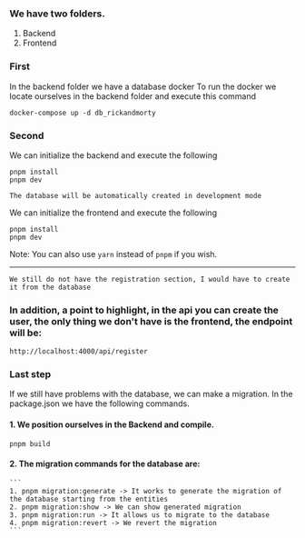 ### We have two folders.
  1. Backend
  2. Frontend

### First
In the backend folder we have a database docker To run the docker we locate ourselves in the backend folder and execute this command
```
docker-compose up -d db_rickandmorty
```

### Second
We can initialize the backend and execute the following
```
pnpm install
pnpm dev
```

``
The database will be automatically created in development mode
``

We can initialize the frontend and execute the following
```
pnpm install
pnpm dev
```

Note: You can also use ``yarn`` instead of ``pnpm`` if you wish.

----------------------------------------------------------------
``We still do not have the registration section, I would have to create it from the database``

### In addition, a point to highlight, in the api you can create the user, the only thing we don't have is the frontend, the endpoint will be: 
``http://localhost:4000/api/register``


### Last step

If we still have problems with the database, we can make a migration. In the package.json we have the following commands.

  #### 1. We position ourselves in the Backend and compile.
    pnpm build
  #### 2. The migration commands for the database are:
    ```
    1. pnpm migration:generate -> It works to generate the migration of the database starting from the entities
    2. pnpm migration:show -> We can show generated migration
    3. pnpm migration:run -> It allows us to migrate to the database
    4. pnpm migration:revert -> We revert the migration
    ```

